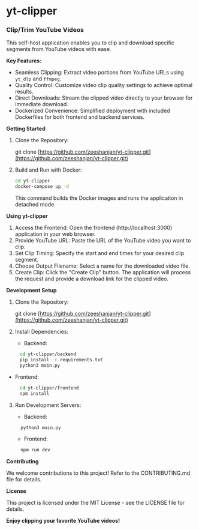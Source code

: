# yt-clipper
### Clip/Trim YouTube Videos

This self-host application enables you to clip and download specific segments from YouTube videos with ease.

**Key Features:**

* Seamless Clipping: Extract video portions from YouTube URLs using `yt_dlp` and `ffmpeg`.
* Quality Control: Customize video clip quality settings to achieve optimal results.
* Direct Downloads: Stream the clipped video directly to your browser for immediate download.
* Dockerized Convenience: Simplified deployment with included Dockerfiles for both frontend and backend services.

**Getting Started**

1. Clone the Repository:

   git clone [https://github.com/zeeshanjan/yt-clipper.git](https://github.com/zeeshanjan/yt-clipper.git)

2. Build and Run with Docker:

   ```bash
   cd yt-clipper
   docker-compose up -d
   ```
   
   This command builds the Docker images and runs the application in detached mode.

**Using yt-clipper**

1. Access the Frontend: Open the frontend (http://localhost:3000) application in your web browser.
2. Provide YouTube URL: Paste the URL of the YouTube video you want to clip.
3. Set Clip Timing: Specify the start and end times for your desired clip segment.
4. Choose Output Filename: Select a name for the downloaded video file.
5. Create Clip: Click the "Create Clip" button. The application will process the request and provide a download link for the clipped video.

**Development Setup**

1. Clone the Repository:

   git clone [https://github.com/zeeshanjan/yt-clipper.git](https://github.com/zeeshanjan/yt-clipper.git)

2. Install Dependencies:

   * Backend:

```bash
     cd yt-clipper/backend
     pip install -r requirements.txt
     python3 main.py
```

* Frontend:

```bash
     cd yt-clipper/frontend
     npm install
```

3. Run Development Servers:

   * Backend:
   
   ```bash 
     python3 main.py
   ```

   * Frontend:
   ```bash
     npm run dev
   ```

**Contributing**

We welcome contributions to this project! Refer to the CONTRIBUTING.md file for details.

**License**

This project is licensed under the MIT License - see the LICENSE file for details.

**Enjoy clipping your favorite YouTube videos!**
